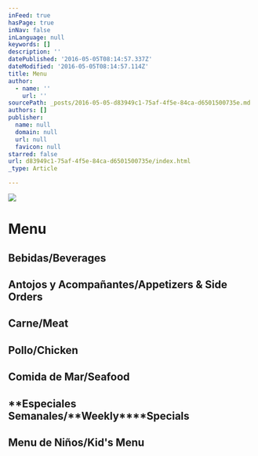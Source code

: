 ```yaml
---
inFeed: true
hasPage: true
inNav: false
inLanguage: null
keywords: []
description: ''
datePublished: '2016-05-05T08:14:57.337Z'
dateModified: '2016-05-05T08:14:57.114Z'
title: Menu
author:
  - name: ''
    url: ''
sourcePath: _posts/2016-05-05-d83949c1-75af-4f5e-84ca-d6501500735e.md
authors: []
publisher:
  name: null
  domain: null
  url: null
  favicon: null
starred: false
url: d83949c1-75af-4f5e-84ca-d6501500735e/index.html
_type: Article

---
```

![](https://the-grid-user-content.s3-us-west-2.amazonaws.com/209416c8-77a6-4e22-8bbe-87967a82aa15.jpg)

# Menu

## **Bebidas**/Beverages

## **Antojos y Acompañantes**/Appetizers & Side Orders

## **Carne**/Meat

## **Pollo**/Chicken

## **Comida de Mar**/Seafood

## **Especiales Semanales/**Weekly****Specials

## **Menu de Niños**/Kid's Menu